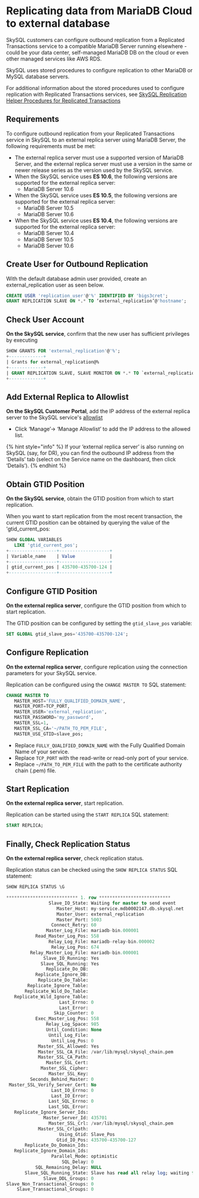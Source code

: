 # Replicating data from MariaDB Cloud to external database

SkySQL customers can configure outbound replication from a Replicated Transactions service to a compatible MariaDB Server running elsewhere - could be your data center, self-managed MariaDB DB on the cloud or even other managed services like AWS RDS.

SkySQL uses stored procedures to configure replication to other MariaDB or MySQL database servers.

For additional information about the stored procedures used to configure replication with Replicated Transactions services, see [SkySQL Replication Helper Procedures for Replicated Transactions](<../Reference Guide/Sky Stored Procedures.md>)

## Requirements

To configure outbound replication from your Replicated Transactions service in SkySQL to an external replica server using MariaDB Server, the following requirements must be met:

* The external replica server must use a supported version of MariaDB Server, and the external replica server must use a version in the same or newer release series as the version used by the SkySQL service.
* When the SkySQL service uses **ES 10.6**, the following versions are supported for the external replica server:
  * MariaDB Server 10.6
* When the SkySQL service uses **ES 10.5**, the following versions are supported for the external replica server:
  * MariaDB Server 10.5
  * MariaDB Server 10.6
* When the SkySQL service uses **ES 10.4**, the following versions are supported for the external replica server:
  * MariaDB Server 10.4
  * MariaDB Server 10.5
  * MariaDB Server 10.6

## Create User for Outbound Replication

With the default database admin user provided, create an external\_replication user as seen below.

```sql
CREATE USER 'replication_user'@'%' IDENTIFIED BY 'bigs3cret';
GRANT REPLICATION SLAVE ON *.* TO ‘external_replication’@'hostname';
```

## Check User Account

**On the SkySQL service**, confirm that the new user has sufficient privileges by executing&#x20;

```sql
SHOW GRANTS FOR 'external_replication'@'%';
+-------------+
| Grants for external_replication@%                                                                                                              |
+-------------+
| GRANT REPLICATION SLAVE, SLAVE MONITOR ON *.* TO `external_replication`@`%` IDENTIFIED BY PASSWORD '*CCD3A959D6A004B9C3807B728BC2E55B67E10518' |
+-------------+
```

## Add External Replica to Allowlist

**On the SkySQL Customer Portal**, add the IP address of the external replica server to the SkySQL service's [allowlist](<../Security/Configuring Firewall.md>)

* Click ‘Manage’→ ‘Manage Allowlist’ to add the IP address to the allowed list.

{% hint style="info" %}
If your ‘external replica server’ is also running on SkySQL (say, for DR), you can find the outbound IP address from the ‘Details’ tab (select on the Service name on the dashboard, then click ‘Details’).
{% endhint %}

## Obtain GTID Position

**On the SkySQL service**, obtain the GTID position from which to start replication.

When you want to start replication from the most recent transaction, the current GTID position can be obtained by querying the value of the 'gtid\_current\_pos:

```sql
SHOW GLOBAL VARIABLES
   LIKE 'gtid_current_pos';
+------------------+-------------------+
| Variable_name    | Value             |
+------------------+-------------------+
| gtid_current_pos | 435700-435700-124 |
+------------------+-------------------+
```

## Configure GTID Position

**On the external replica server**, configure the GTID position from which to start replication.

The GTID position can be configured by setting the `gtid_slave_pos` variable:

```sql
SET GLOBAL gtid_slave_pos='435700-435700-124';
```

## Configure Replication

**On the external replica server**, configure replication using the connection parameters for your SkySQL service.

Replication can be configured using the `CHANGE MASTER TO` SQL statement:

```sql
CHANGE MASTER TO
   MASTER_HOST='FULLY_QUALIFIED_DOMAIN_NAME',
   MASTER_PORT=TCP_PORT,
   MASTER_USER='external_replication',
   MASTER_PASSWORD='my_password',
   MASTER_SSL=1,
   MASTER_SSL_CA='~/PATH_TO_PEM_FILE',
   MASTER_USE_GTID=slave_pos;
```

* Replace `FULLY_QUALIFIED_DOMAIN_NAME` with the Fully Qualified Domain Name of your service.
* Replace `TCP_PORT` with the read-write or read-only port of your service.
* Replace `~/PATH_TO_PEM_FILE` with the path to the certificate authority chain (.pem) file.

## Start Replication

**On the external replica server**, start replication.

Replication can be started using the `START REPLICA` SQL statement:

```sql
START REPLICA;
```

## Finally, Check Replication Status

**On the external replica server**, check replication status.

Replication status can be checked using the `SHOW REPLICA STATUS` SQL statement:

```sql
SHOW REPLICA STATUS \G

*************************** 1. row ***************************
                Slave_IO_State: Waiting for master to send event
                   Master_Host: my-service.mdb0002147.db.skysql.net
                   Master_User: external_replication
                   Master_Port: 5003
                 Connect_Retry: 60
               Master_Log_File: mariadb-bin.000001
           Read_Master_Log_Pos: 558
                Relay_Log_File: mariadb-relay-bin.000002
                 Relay_Log_Pos: 674
         Relay_Master_Log_File: mariadb-bin.000001
              Slave_IO_Running: Yes
             Slave_SQL_Running: Yes
               Replicate_Do_DB:
           Replicate_Ignore_DB:
            Replicate_Do_Table:
        Replicate_Ignore_Table:
       Replicate_Wild_Do_Table:
   Replicate_Wild_Ignore_Table:
                    Last_Errno: 0
                    Last_Error:
                  Skip_Counter: 0
           Exec_Master_Log_Pos: 558
               Relay_Log_Space: 985
               Until_Condition: None
                Until_Log_File:
                 Until_Log_Pos: 0
            Master_SSL_Allowed: Yes
            Master_SSL_CA_File: /var/lib/mysql/skysql_chain.pem
            Master_SSL_CA_Path:
               Master_SSL_Cert:
             Master_SSL_Cipher:
                Master_SSL_Key:
         Seconds_Behind_Master: 0
 Master_SSL_Verify_Server_Cert: No
                 Last_IO_Errno: 0
                 Last_IO_Error:
                Last_SQL_Errno: 0
                Last_SQL_Error:
   Replicate_Ignore_Server_Ids:
              Master_Server_Id: 435701
                Master_SSL_Crl: /var/lib/mysql/skysql_chain.pem
            Master_SSL_Crlpath:
                    Using_Gtid: Slave_Pos
                   Gtid_IO_Pos: 435700-435700-127
       Replicate_Do_Domain_Ids:
   Replicate_Ignore_Domain_Ids:
                 Parallel_Mode: optimistic
                     SQL_Delay: 0
           SQL_Remaining_Delay: NULL
       Slave_SQL_Running_State: Slave has read all relay log; waiting for more updates
              Slave_DDL_Groups: 0
Slave_Non_Transactional_Groups: 0
    Slave_Transactional_Groups: 0

```
